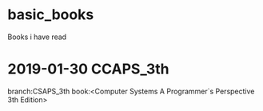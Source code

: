 # basic_books
Books i have read

# 2019-01-30 CCAPS_3th
branch:CSAPS_3th
book:<Computer Systems A Programmer`s Perspective 3th Edition>
